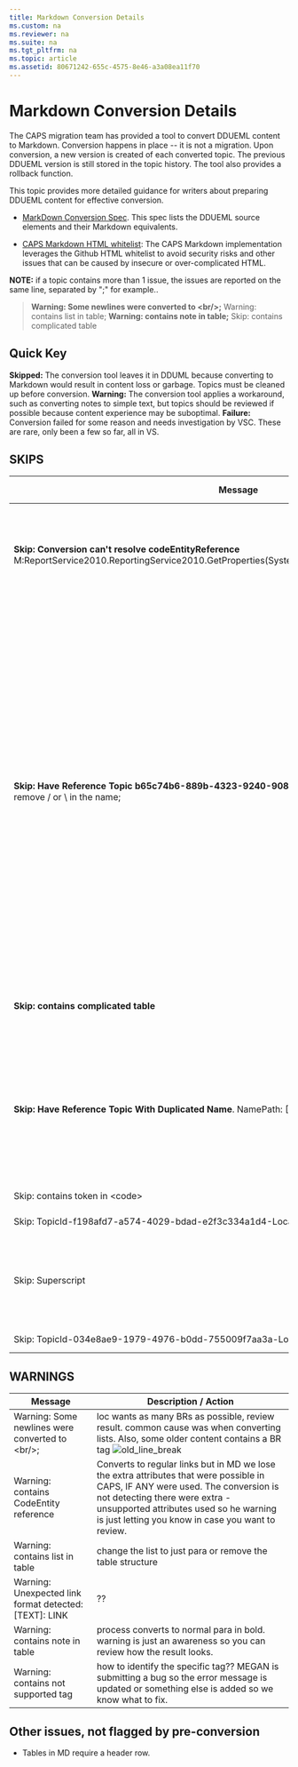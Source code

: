 ```yaml
---
title: Markdown Conversion Details
ms.custom: na
ms.reviewer: na
ms.suite: na
ms.tgt_pltfrm: na
ms.topic: article
ms.assetid: 80671242-655c-4575-8e46-a3a08ea11f70
---
```

# Markdown Conversion Details
The CAPS migration team has provided a tool to convert DDUEML content to Markdown. Conversion happens in place -- it is not a migration. Upon conversion, a new version is created of each converted topic. The previous DDUEML version is still stored in the topic history. The tool also provides a rollback function.

This topic provides more detailed guidance for writers about preparing DDUEML content for effective conversion.

* [MarkDown Conversion Spec](https://microsoft.sharepoint.com/teams/Visual_Studio_China/ALPS/_layouts/15/WopiFrame.aspx?sourcedoc=%7b9362e70c-943f-4c73-98fb-8ec8364c692c%7d&action=edit&wd=target%28Feature%2Eone%7C8D9B85A8-F756-469A-BCEC-E0D72934BF12%2FMarkdown%20Conversion%20Spec%7C181BFC33-FD79-4F7A-AA60-E550298C5E60%2F%29). This spec lists the DDUEML source elements and their Markdown equivalents.

* [CAPS Markdown HTML whitelist](https://sandboxmsdnstage.redmond.corp.microsoft.com/en-us/library/mt256124(msdn.10).aspx):  The CAPS Markdown implementation leverages the Github HTML whitelist to avoid security risks and other issues that can be caused by insecure or over-complicated HTML.

**NOTE:** if a topic contains more than 1 issue, the issues are reported on the same line, separated by ";" for example..
> **Warning: Some newlines were converted to \<br/>;** Warning: contains list in table; **Warning: contains note in table;** Skip: contains complicated table

## Quick Key
**Skipped:** The conversion tool leaves it in DDUML because converting to Markdown would result in content loss or garbage. Topics must be cleaned up before conversion. 
**Warning:** The conversion tool applies a workaround, such as converting notes to simple text, but topics should be reviewed if possible because content experience may be suboptimal. 
**Failure:** Conversion failed for some reason and needs investigation by VSC. These are rare, only been a few so far, all in VS. 

## SKIPS
Message  | Description / Action  
---------|---------
**Skip: Conversion can't resolve codeEntityReference** M:ReportService2010.ReportingService2010.GetProperties(System.String,ReportService2010.Property[]); | This was likley from an older report.  The tool has changed and we think this is now flagged as warning only and there is no action needed.         
**Skip: Have Reference Topic b65c74b6-889b-4323-9240-90827a70ab0e With Illegal Name**. Please remove / or \ in the name; | In MD, the topic name becomes the filename. The topic contains a link to another file whose name is bad.  For example " For more information, see Create/Edit Relationship Dialog Box (Analysis Services - Multidimensional Data)."  It seems like a good before running conversion reports to search the docsets for topic names with /. Another example found was "Lesson 4: Running the Application (VB/VC#)" changed that one to a -.         
**Skip: contains complicated table** | This results from nested tables. Edit the topic so there is only one level of tables         
**Skip: Have Reference Topic With Duplicated Name**. NamePath: [CREATE FUNCTION &#40;SQL Server   |   your topic links to a topic that is a duplicate title (but guids likely are unique Markdown does not allow duplicate titles (because title is filename of MD file). Update the title of one of targets    
Skip: contains token in \<code>     |  remove the token  
Skip: TopicId-f198afd7-a574-4029-bdad-e2f3c334a1d4-Locale-en-US is already MarkDown.     |    no action required    
Skip: Superscript     | as of 3/10/2016 - should not see these anymore. The tool has been updated so it actually converts in MD using HTML.
Skip: TopicId-034e8ae9-1979-4976-b0dd-755009f7aa3a-Locale-en-US mref is not supported.     |    correct - no action      

## WARNINGS

Message  | Description / Action  
---------|---------
Warning: Some newlines were converted to \<br/>;  | loc wants as many BRs as possible, review result.  common cause was when converting lists. Also, some older content contains a BR tag ![old_line_break](/Image/old_line_break.png)        
Warning: contains CodeEntity reference     |     Converts to regular links but in MD we lose the extra attributes that were possible in CAPS, IF ANY were used. The conversion is not detecting there were extra - unsupported attributes used so he warning is just letting you know in case you want to review.   
Warning: contains list in table    | change the list to just para or remove the table structure         
Warning: Unexpected link format detected: [TEXT]: LINK     |   ??      
Warning: contains note in table     |  process converts to normal para in bold.  warning is just an awareness so you can review how the result looks.   
Warning: contains not supported tag     |   how to identify the specific tag??   MEGAN is submitting a bug so the error message is updated or something else is added so we know what to fix.     
 
## Other issues, not flagged by pre-conversion
* Tables in MD require a header row.
